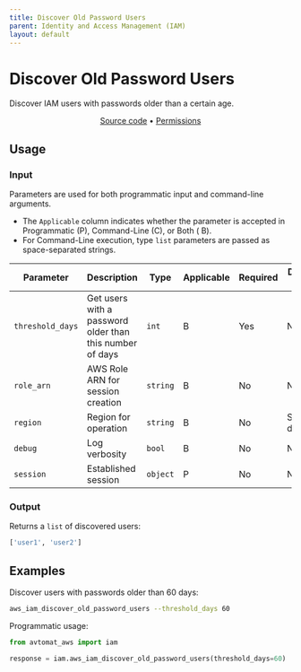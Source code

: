```yaml
---
title: Discover Old Password Users
parent: Identity and Access Management (IAM)
layout: default
---
```


# Discover Old Password Users

Discover IAM users with passwords older than a certain age.<br/>

<p align="center">
   <a href="/avtomat_aws/iam/discover_old_password_users.py">Source code</a> •
   <a href="/permissions/iam/discover_old_password_users">Permissions</a>
</p>

## Usage

### Input

Parameters are used for both programmatic input and command-line arguments.<br/>

- The `Applicable` column indicates whether the parameter is accepted in Programmatic (P), Command-Line (C), or Both (
  B).<br/>
- For Command-Line execution, type `list` parameters are passed as space-separated strings.

| Parameter        | Description                                              | Type     | Applicable | Required | Default value   |
|------------------|----------------------------------------------------------|----------|------------|----------|-----------------|
| `threshold_days` | Get users with a password older than this number of days | `int`    | B          | Yes      | None            |
| `role_arn`       | AWS Role ARN for session creation                        | `string` | B          | No       | None            |
| `region`         | Region for operation                                     | `string` | B          | No       | Session default |
| `debug`          | Log verbosity                                            | `bool`   | B          | No       | None            |
| `session`        | Established session                                      | `object` | P          | No       | None            |

### Output

Returns a `list` of discovered users:

```python
['user1', 'user2']
```

## Examples

Discover users with passwords older than 60 days:

```bash
aws_iam_discover_old_password_users --threshold_days 60
```

Programmatic usage:

```python
from avtomat_aws import iam

response = iam.aws_iam_discover_old_password_users(threshold_days=60)
```